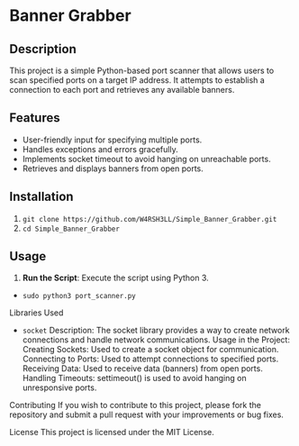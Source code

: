 # Banner Grabber

## Description

This project is a simple Python-based port scanner that allows users to scan specified ports on a target IP address. It attempts to establish a connection to each port and retrieves any available banners.

## Features

- User-friendly input for specifying multiple ports.
- Handles exceptions and errors gracefully.
- Implements socket timeout to avoid hanging on unreachable ports.
- Retrieves and displays banners from open ports.

## Installation

1. `git clone https://github.com/W4RSH3LL/Simple_Banner_Grabber.git`
2. `cd Simple_Banner_Grabber`

## Usage

1. **Run the Script**: Execute the script using Python 3.
- `sudo python3 port_scanner.py`

Libraries Used
* `socket`
Description: The socket library provides a way to create network connections and handle network communications.
Usage in the Project:
Creating Sockets: Used to create a socket object for communication.
Connecting to Ports: Used to attempt connections to specified ports.
Receiving Data: Used to receive data (banners) from open ports.
Handling Timeouts: settimeout() is used to avoid hanging on unresponsive ports.

Contributing
If you wish to contribute to this project, please fork the repository and submit a pull request with your improvements or bug fixes.

License
This project is licensed under the MIT License.
